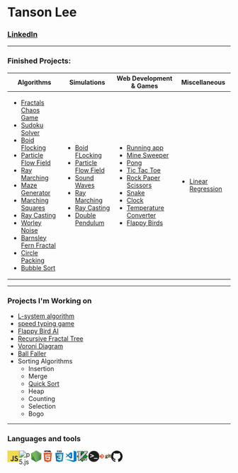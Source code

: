 # Tanson Lee

### [LinkedIn](https://www.linkedin.com/in/tanson-lee-318931192/)

---

### Finished Projects:

| Algorithms                                                                                                                                                                                                                                                                                                                                                                                                                                                                                                                                                                                                                                                                                                                                                                                                                                                                                           | Simulations                                                                                                                                                                                                                                                                                                                                                                                                                                              | Web Development & Games                                                                                                                                                                                                                                                                                                                                                                                                                                                                                                                                                                                     | Miscellaneous                                                                                         |
| ---------------------------------------------------------------------------------------------------------------------------------------------------------------------------------------------------------------------------------------------------------------------------------------------------------------------------------------------------------------------------------------------------------------------------------------------------------------------------------------------------------------------------------------------------------------------------------------------------------------------------------------------------------------------------------------------------------------------------------------------------------------------------------------------------------------------------------------------------------------------------------------------------- | -------------------------------------------------------------------------------------------------------------------------------------------------------------------------------------------------------------------------------------------------------------------------------------------------------------------------------------------------------------------------------------------------------------------------------------------------------- | ----------------------------------------------------------------------------------------------------------------------------------------------------------------------------------------------------------------------------------------------------------------------------------------------------------------------------------------------------------------------------------------------------------------------------------------------------------------------------------------------------------------------------------------------------------------------------------------------------------- | ----------------------------------------------------------------------------------------------------- |
| <ul><li>[Fractals Chaos Game](https://github.com/tansonlee/fractals-with-chaos-game)</li><li>[Sudoku Solver](https://github.com/tansonlee/sudoku-solver)</li><li>[Boid Flocking](https://github.com/tansonlee/flocking-simulation)</li><li>[Particle Flow Field](https://github.com/tansonlee/particle-flow-field)</li><li>[Ray Marching](https://github.com/tansonlee/ray-marching)</li><li>[Maze Generator](https://github.com/tansonlee/maze-generator)</li><li>[Marching Squares](https://github.com/tansonlee/marching-squares)</li><li>[Ray Casting](https://github.com/tansonlee/2D-raycasting)</li><li>[Worley Noise](https://github.com/tansonlee/worley-noise)</li><li>[Barnsley Fern Fractal](https://github.com/tansonlee/barnsley-fern)</li><li>[Circle Packing](https://github.com/tansonlee/circle-packing)</li><li>[Bubble Sort](https://github.com/tansonlee/bubble-sort)</li></ul> | <ul><li>[Boid FLocking](https://github.com/tansonlee/flocking-simulation)</li><li>[Particle Flow Field](https://github.com/tansonlee/particle-flow-field)</li><li>[Sound Waves](https://github.com/tansonlee/sound-wave-simulator)</li><li>[Ray Marching](https://github.com/tansonlee/ray-marching)</li><li>[Ray Casting](https://github.com/tansonlee/2D-raycasting)</li><li>[Double Pendulum](https://github.com/tansonlee/double-pendulum)</li></ul> | <ul><li>[Running app](https://github.com/tansonlee/running-app)</li><li>[Mine Sweeper](https://github.com/tansonlee/mine-sweeper)</li><li>[Pong](https://github.com/tansonlee/pong)</li><li>[Tic Tac Toe](https://github.com/tansonlee/tic-tac-toe)</li><li>[Rock Paper Scissors](https://github.com/tansonlee/rock-paper-scissors)</li><li>[Snake](https://github.com/tansonlee/snake)</li><li>[Clock](https://github.com/tansonlee/clock)</li><li>[Temperature Converter](https://github.com/tansonlee/temperature-converter)</li><li>[Flappy Birds](https://github.com/tansonlee/flappy-birds)</li></ul> | <ul><li>[Linear Regression](https://github.com/tansonlee/gradient-decent-linear-regression)</li></ul> |


---

<!--
Algorithms
<ul>
<li>[Fractals Chaos Game](https://github.com/tansonlee/fractals-with-chaos-game)</li>
<li>[Sudoku Solver](https://github.com/tansonlee/sudoku-solver)</li>
<li>[Boid Flocking](https://github.com/tansonlee/flocking-simulation)</li>
<li>[Particle Flow Field](https://github.com/tansonlee/particle-flow-field)</li>
<li>[Ray Marching](https://github.com/tansonlee/ray-marching)</li>
<li>[Maze Generator](https://github.com/tansonlee/maze-generator)</li>
<li>[Marching Squares](https://github.com/tansonlee/marching-squares)</li>
<li>[Ray Casting](https://github.com/tansonlee/2D-raycasting)</li>
<li>[Barnsley Fern](https://github.com/tansonlee/barnsley-fern)</li>
<li>[Circle Packing](https://github.com/tansonlee/circle-packing)</li>
<li>[Bubble Sort](https://github.com/tansonlee/bubble-sort)</li>
</ul> -->

<!-- Simulations
<ul>
<li>[Boid FLocking](https://github.com/tansonlee/flocking-simulation)</li>
<li>[Particle Flow Field](https://github.com/tansonlee/particle-flow-field)</li>
<li>[Sound Waves](https://github.com/tansonlee/sound-wave-simulator)</li>
<li>[Ray Marching](https://github.com/tansonlee/ray-marching)</li>
<li>[Ray Casting](https://github.com/tansonlee/2D-raycasting)</li>
<li>[Double Pendulum](https://github.com/tansonlee/double-pendulum)</li>
</ul> -->

<!-- 
<ul>
<li>[Running app](https://github.com/tansonlee/running-app)</li>
<li>[Mine Sweeper](https://github.com/tansonlee/mine-sweeper)</li>
<li>[Pong](https://github.com/tansonlee/pong)</li>
<li>[Tic Tac Toe](https://github.com/tansonlee/tic-tac-toe)</li>
<li>[Rock Paper Scissors](https://github.com/tansonlee/rock-paper-scissors)</li>
<li>[Snake](https://github.com/tansonlee/snake)</li><
li>[Clock](https://github.com/tansonlee/clock)</li>
<li>[Temperature Converter](https://github.com/tansonlee/temperature-converter)</li>
<li>[Flappy Birds](https://github.com/tansonlee/flappy-birds)</li>
</ul> -->

<!-- Miscellaneous
<ul>
<li>[Linear Regression](https://github.com/tansonlee/gradient-decent-linear-regression)</li>
</ul> -->

### Projects I'm Working on

-   [L-system algorithm](https://github.com/tansonlee/l-system-fractals)
-   [speed typing game](https://github.com/tansonlee/speed-typing)
-   [Flappy Bird AI](https://github.com/tansonlee/flappy-bird-neuroevolution)
-   [Recursive Fractal Tree](https://github.com/tansonlee/recursive-fractal-tree)
-   [Voroni Diagram](https://github.com/tansonlee/voronoi-diragram)
-   [Ball Faller](https://github.com/tansonlee/ball-faller)
-   Sorting Algorithms
    -   Insertion
    -   Merge
    -   [Quick Sort](https://github.com/tansonlee/quick-sort)
    -   Heap
    -   Counting
    -   Selection
    -   Bogo

---

### Languages and tools

<img align="left" alt="JavaScript" width="26px" src="https://raw.githubusercontent.com/github/explore/80688e429a7d4ef2fca1e82350fe8e3517d3494d/topics/javascript/javascript.png" />
<img align="left" alt="p5.js" width="26px" src="https://miro.medium.com/max/790/0*VBze2-2kX06fDv8A." />
<img align="left" alt="Node.js" width="26px" src="https://raw.githubusercontent.com/github/explore/80688e429a7d4ef2fca1e82350fe8e3517d3494d/topics/nodejs/nodejs.png" />
<img align="left" alt="HTML" width="26px" src="https://raw.githubusercontent.com/github/explore/80688e429a7d4ef2fca1e82350fe8e3517d3494d/topics/html/html.png" />
<img align="left" alt="CSS" width="26px" src="https://raw.githubusercontent.com/github/explore/80688e429a7d4ef2fca1e82350fe8e3517d3494d/topics/css/css.png" />
<img align="left" alt="Visual Studio Code" width="26px" src="https://raw.githubusercontent.com/github/explore/80688e429a7d4ef2fca1e82350fe8e3517d3494d/topics/visual-studio-code/visual-studio-code.png" />
<img align="left" alt="Vim" width="26px" src="https://raw.githubusercontent.com/github/explore/80688e429a7d4ef2fca1e82350fe8e3517d3494d/topics/vim/vim.png" />
<img align="left" alt="Terminal" width="26px" src="https://raw.githubusercontent.com/github/explore/d92924b1d925bb134e308bd29c9de6c302ed3beb/topics/terminal/terminal.png" />
<img align="left" alt="Git" width="26px" src="https://raw.githubusercontent.com/github/explore/80688e429a7d4ef2fca1e82350fe8e3517d3494d/topics/git/git.png" />
<img align="left" alt="GitHub" width="26px" src="https://raw.githubusercontent.com/github/explore/78df643247d429f6cc873026c0622819ad797942/topics/github/github.png" />

